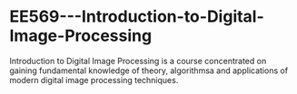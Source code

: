 # EE569---Introduction-to-Digital-Image-Processing
Introduction to Digital Image Processing is a course concentrated on gaining fundamental knowledge of theory, algorithmsa and applications of modern digital image processing techniques.

